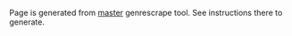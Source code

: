 Page is generated from [master](../../tree/master) genrescrape tool. See instructions there to generate.
